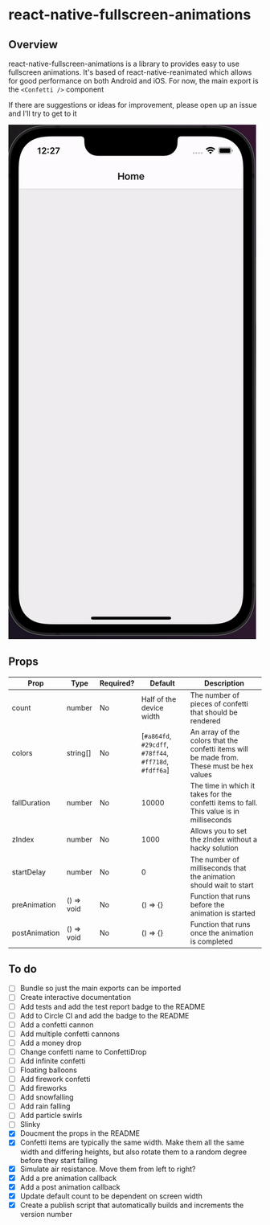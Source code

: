 # react-native-fullscreen-animations

## Overview
react-native-fullscreen-animations is a library to provides easy to use fullscreen animations. It's based of react-native-reanimated which allows for good performance on both Android and iOS. For now, the main export is the `<Confetti />` component

If there are suggestions or ideas for improvement, please open up an issue and I'll try to get to it

<img src="./docs/assets/confetti.gif" alt="Confetti animation demo"/>

## Props

| Prop | Type | Required? | Default | Description |
| ----------- | ----------- | ----------- | ----------- | ----------- |
| count | number | No | Half of the device width | The number of pieces of confetti that should be rendered |
| colors | string[] | No | [`#a864fd`, `#29cdff`, `#78ff44`, `#ff718d`, `#fdff6a`] | An array of the colors that the confetti items will be made from. These must be hex values | 
| fallDuration | number | No | 10000 | The time in which it takes for the confetti items to fall. This value is in milliseconds |  
| zIndex | number | No | 1000 | Allows you to set the zIndex without a hacky solution |  
| startDelay | number | No | 0 | The number of milliseconds that the animation should wait to start |  
| preAnimation | () => void | No | () => {} | Function that runs before the animation is started |  
| postAnimation | () => void | No | () => {} | Function that runs once the animation is completed |  


## To do 

- [ ] Bundle so just the main exports can be imported
- [ ] Create interactive documentation
- [ ] Add tests and add the test report badge to the README
- [ ] Add to Circle CI and add the badge to the README
- [ ] Add a confetti cannon
- [ ] Add multiple confetti cannons
- [ ] Add a money drop
- [ ] Change confetti name to ConfettiDrop
- [ ] Add infinite confetti
- [ ] Floating balloons
- [ ] Add firework confetti
- [ ] Add fireworks
- [ ] Add snowfalling
- [ ] Add rain falling
- [ ] Add particle swirls
- [ ] Slinky
- [x] Doucment the props in the README
- [x] Confetti items are typically the same width. Make them all the same width and differing heights, but also rotate them to a random degree before they start falling
- [x] Simulate air resistance. Move them from left to right?
- [x] Add a pre animation callback
- [x] Add a post animation callback
- [x] Update default count to be dependent on screen width
- [x] Create a publish script that automatically builds and increments the version number
